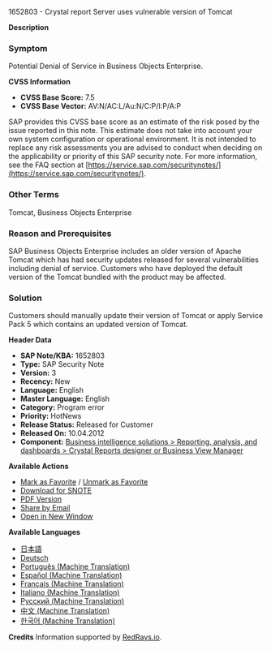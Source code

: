 1652803 - Crystal report Server uses vulnerable version of Tomcat

**Description**

### Symptom
Potential Denial of Service in Business Objects Enterprise.

**CVSS Information**

- **CVSS Base Score:** 7.5
- **CVSS Base Vector:** AV:N/AC:L/Au:N/C:P/I:P/A:P

SAP provides this CVSS base score as an estimate of the risk posed by the issue reported in this note. This estimate does not take into account your own system configuration or operational environment. It is not intended to replace any risk assessments you are advised to conduct when deciding on the applicability or priority of this SAP security note. For more information, see the FAQ section at [https://service.sap.com/securitynotes/](https://service.sap.com/securitynotes/).

### Other Terms
Tomcat, Business Objects Enterprise

### Reason and Prerequisites
SAP Business Objects Enterprise includes an older version of Apache Tomcat which has had security updates released for several vulnerabilities including denial of service. Customers who have deployed the default version of the Tomcat bundled with the product may be affected.

### Solution
Customers should manually update their version of Tomcat or apply Service Pack 5 which contains an updated version of Tomcat.

**Header Data**
- **SAP Note/KBA:** 1652803
- **Type:** SAP Security Note
- **Version:** 3
- **Recency:** New
- **Language:** English
- **Master Language:** English
- **Category:** Program error
- **Priority:** HotNews
- **Release Status:** Released for Customer
- **Released On:** 10.04.2012
- **Component:** [Business intelligence solutions > Reporting, analysis, and dashboards > Crystal Reports designer or Business View Manager](https://me.sap.com/mynotes?tab=Search&sortBy=Relevance&filters=themk%25253Aeq~'BI-RA-CR*'%25252BreleaseStatus%25253Aeq~'CustomerRelease'%25252BsecurityPatchDay%25253Aeq~'NotRestricted'%25252BfuzzyThreshold%25253Aeq~'0.9'&flag=mynotes)

**Available Actions**
- [Mark as Favorite](#) / [Unmark as Favorite](#)
- [Download for SNOTE](https://notesdownloads.sap.com/note/0040000017642872017)
- [PDF Version](https://userapps.support.sap.com/sap/support/sfm/notes/print/0001652803?language=en-US&token=3BBF19F1155D904B4053A9E9D5AC87D9)
- [Share by Email](#)
- [Open in New Window](#)

**Available Languages**
- [日本語](https://me.sap.com/notes/0001652803/J)
- [Deutsch](https://me.sap.com/notes/0001652803/D)
- [Português (Machine Translation)](https://me.sap.com/notes/0001652803/P)
- [Español (Machine Translation)](https://me.sap.com/notes/0001652803/S)
- [Français (Machine Translation)](https://me.sap.com/notes/0001652803/F)
- [Italiano (Machine Translation)](https://me.sap.com/notes/0001652803/I)
- [Русский (Machine Translation)](https://me.sap.com/notes/0001652803/R)
- [中文 (Machine Translation)](https://me.sap.com/notes/0001652803/1)
- [한국어 (Machine Translation)](https://me.sap.com/notes/0001652803/3)

**Credits**
Information supported by [RedRays.io](https://redrays.io).